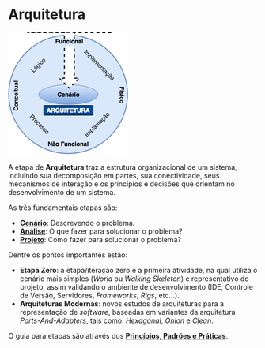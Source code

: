 # Arquitetura

![](images/arquitetura.png)

A etapa de **Arquitetura** traz a estrutura organizacional de um sistema, incluindo sua decomposição em partes, sua conectividade, seus mecanismos de interação e os princípios e decisões que orientam no desenvolvimento de um sistema.

As três fundamentais etapas são:

* [**Cenário**](arquitetura/cenario.md): Descrevendo o problema.
* [**Análise**](arquitetura/analise.md): O que fazer para solucionar o problema?
* [**Projeto**](arquitetura/projeto.md): Como fazer para solucionar o problema?

Dentre os pontos importantes estão:

* **Etapa Zero**: a etapa/iteração zero é a primeira atividade, na qual utiliza o cenário mais simples (_World_ ou _Walking Skeleton_) e representativo do projeto, assim validando o ambiente de desenvolvimento (IDE, Controle de Versão, Servidores, _Frameworks_, _Rigs_, etc...).
* **Arquiteturas Modernas**: novos estudos de arquiteturas para a representação de _software_, baseadas em variantes da arquitetura _Ports-And-Adapters_, tais como: _Hexagonal_, _Onion_ e _Clean_.

O guia para etapas são através dos [**Princípios, Padrões e Práticas**](arquitetura/principios-padroes-praticas.md).
